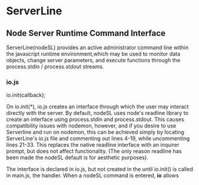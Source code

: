 # ServerLine
## Node Server Runtime Command Interface
ServerLine(nodeSL) provides an active administrator command line within the javascript runtime environment,which may be used to monitor data objects, change server parameters, and execute 
functions through the process.stdin / process.stdout streams.

### io.js

io.init(callback);

On io.init(*), io.js creates an interface through which the user may interact directly with the server. By default, nodeSL uses node's readline library to create an interface using process.stdin and process.stdout. This causes compatibility issues with nodemon, however, and if you desire to use Serverline and run on nodemon, this can be achieved simply by locating ServerLine's io.js file and commenting out lines 4-19, while uncommenting lines 21-33. This replaces the native readline interface with an inquirer prompt, but does not affect functionality. (The only reason readline has been made the nodeSL default is for aesthetic purposes).

The interface is declared in io.js, but not created in the until io.init() is called in main.js, the handler. When a nodeSL command is entered, **io** allows 